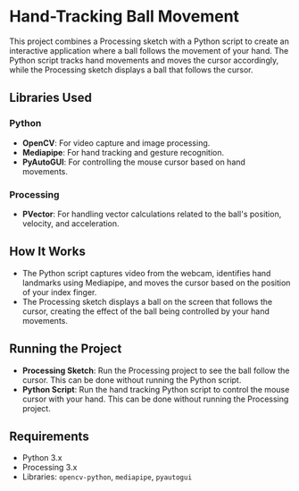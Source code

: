 # Hand-Tracking Ball Movement

This project combines a Processing sketch with a Python script to create an interactive application where a ball follows the movement of your hand. The Python script tracks hand movements and moves the cursor accordingly, while the Processing sketch displays a ball that follows the cursor.

## Libraries Used

### Python
- **OpenCV**: For video capture and image processing.
- **Mediapipe**: For hand tracking and gesture recognition.
- **PyAutoGUI**: For controlling the mouse cursor based on hand movements.

### Processing
- **PVector**: For handling vector calculations related to the ball's position, velocity, and acceleration.

## How It Works

- The Python script captures video from the webcam, identifies hand landmarks using Mediapipe, and moves the cursor based on the position of your index finger.
- The Processing sketch displays a ball on the screen that follows the cursor, creating the effect of the ball being controlled by your hand movements.

## Running the Project
   - **Processing Sketch**: Run the Processing project to see the ball follow the cursor. This can be done without running the Python script.
   - **Python Script**: Run the hand tracking Python script to control the mouse cursor with your hand. This can be done without running the Processing project.

## Requirements

- Python 3.x
- Processing 3.x
- Libraries: `opencv-python`, `mediapipe`, `pyautogui`
